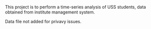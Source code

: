 This project is to perform a time-series analysis of USS students, data obtained from institute management system.

Data file not added for privavy issues.

